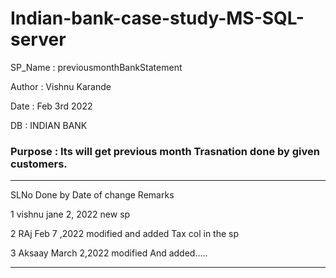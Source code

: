 # Indian-bank-case-study-MS-SQL-server


SP_Name	: previousmonthBankStatement  

Author	: Vishnu Karande

Date	: Feb 3rd 2022 

DB		: INDIAN BANK

###  Purpose : Its will get previous month Trasnation done by given customers.
---------------------------------------------------------------------------------------

SLNo	Done by			Date of change			Remarks

1		vishnu			jane 2, 2022			new sp

2		RAj				Feb 7 ,2022				modified and added Tax col in the sp

3		Aksaay			March 2,2022			modified And added.....
****************************************************************************************
